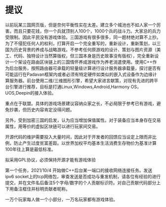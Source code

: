 # 提议
以前玩某三国网页版，但是奈何平衡性实在太差。建立多个城池也不如人家一个厉害。而且只要花钱，你一个兵就顶别人100个，1000个兵的战斗力。大家总的兵力受限制。因此平民没有游戏体验。三国游戏有很多很多，同一题材绝对算不上抄。为了不侵犯任何人的权利，打算开启一个完全重写的，重新设计，重新策划，以三国为历史背景的养成与战略游戏，不参考任何原游戏的设计、策划与图片资源（美工、代码、独特设计当然算版权，但三国本身是历史故事没有版权），完全重新设计一个架设在路由区块链上的三国情怀养成游戏作为养老消遣使用。使用C++作为后台服务，按照路由器可承载的轻量级计算进行设计服务器承载量，探讨是否有可能运行在Padavan框架内或者必须有特定硬件如类似的嵌入式设备作为边缘计算服务器。前台使用二维/三维图形引擎，希望大家进言献策，对现有先进的跨平台引擎进行推荐，目标是打通Linux,Windows,Android,Harmony OS，UOS,Deepin的接入体验。

重点在于联盟。具体的游戏场景建议容纳众家之长，不必局限于参考已有游戏，避免抄袭，但历史内容肯定没得问题。

另外，受到加密三国的启发，认为应当增加保值属性。对于装备应当本身存在交易属性，用等价的虚拟区块链可以进行玩家间交易。

开源代码的维护需要投入大量时间，因此对于开发者的回馈应当设定上限而非比例，防止产生过度贫富差距。以世界加权平均基本生活消费生存物价为基准计算100年往上算是最低标准。

拟采用GPL协议，必须保持开源才能有游戏体验

第一个任务，2021/10/4 开始做C++后台某一端口的接收网络连接任务。发送ipv6 socket上的tcp网络包，审查发送是否成功与重发机制，请各位有经验的进行提交，并在文件名后备注5个字母/数字的个人贡献标识符。对自己贡献代码部分上下用备注框住并标明贡献者昵称。

一万个玩家每人做一个小部分，一万名玩家都有游戏体验。
